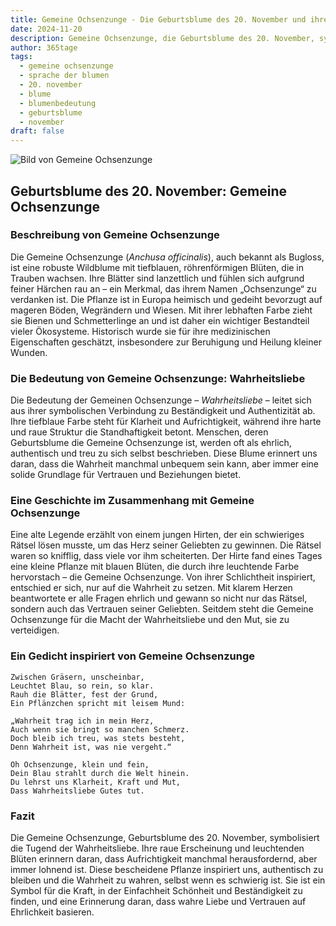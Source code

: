 ```yaml
---
title: Gemeine Ochsenzunge - Die Geburtsblume des 20. November und ihre Bedeutung
date: 2024-11-20
description: Gemeine Ochsenzunge, die Geburtsblume des 20. November, symbolisiert Wahrheitsliebe. Erfahre mehr über ihre Geschichte, Bedeutung und Symbolik in der Sprache der Blumen.
author: 365tage
tags:
  - gemeine ochsenzunge
  - sprache der blumen
  - 20. november
  - blume
  - blumenbedeutung
  - geburtsblume
  - november
draft: false
---
```


![Bild von Gemeine Ochsenzunge](https://cdn.pixabay.com/photo/2017/06/30/13/10/slangehoved-2458225_960_720.jpg#center)


## Geburtsblume des 20. November: Gemeine Ochsenzunge

### Beschreibung von Gemeine Ochsenzunge

Die Gemeine Ochsenzunge (_Anchusa officinalis_), auch bekannt als Bugloss, ist eine robuste Wildblume mit tiefblauen, röhrenförmigen Blüten, die in Trauben wachsen. Ihre Blätter sind lanzettlich und fühlen sich aufgrund feiner Härchen rau an – ein Merkmal, das ihrem Namen „Ochsenzunge“ zu verdanken ist. Die Pflanze ist in Europa heimisch und gedeiht bevorzugt auf mageren Böden, Wegrändern und Wiesen. Mit ihrer lebhaften Farbe zieht sie Bienen und Schmetterlinge an und ist daher ein wichtiger Bestandteil vieler Ökosysteme. Historisch wurde sie für ihre medizinischen Eigenschaften geschätzt, insbesondere zur Beruhigung und Heilung kleiner Wunden.

### Die Bedeutung von Gemeine Ochsenzunge: Wahrheitsliebe

Die Bedeutung der Gemeinen Ochsenzunge – _Wahrheitsliebe_ – leitet sich aus ihrer symbolischen Verbindung zu Beständigkeit und Authentizität ab. Ihre tiefblaue Farbe steht für Klarheit und Aufrichtigkeit, während ihre harte und raue Struktur die Standhaftigkeit betont. Menschen, deren Geburtsblume die Gemeine Ochsenzunge ist, werden oft als ehrlich, authentisch und treu zu sich selbst beschrieben. Diese Blume erinnert uns daran, dass die Wahrheit manchmal unbequem sein kann, aber immer eine solide Grundlage für Vertrauen und Beziehungen bietet.

### Eine Geschichte im Zusammenhang mit Gemeine Ochsenzunge

Eine alte Legende erzählt von einem jungen Hirten, der ein schwieriges Rätsel lösen musste, um das Herz seiner Geliebten zu gewinnen. Die Rätsel waren so knifflig, dass viele vor ihm scheiterten. Der Hirte fand eines Tages eine kleine Pflanze mit blauen Blüten, die durch ihre leuchtende Farbe hervorstach – die Gemeine Ochsenzunge. Von ihrer Schlichtheit inspiriert, entschied er sich, nur auf die Wahrheit zu setzen. Mit klarem Herzen beantwortete er alle Fragen ehrlich und gewann so nicht nur das Rätsel, sondern auch das Vertrauen seiner Geliebten. Seitdem steht die Gemeine Ochsenzunge für die Macht der Wahrheitsliebe und den Mut, sie zu verteidigen.

### Ein Gedicht inspiriert von Gemeine Ochsenzunge

```
Zwischen Gräsern, unscheinbar,  
Leuchtet Blau, so rein, so klar.  
Rauh die Blätter, fest der Grund,  
Ein Pflänzchen spricht mit leisem Mund:  

„Wahrheit trag ich in mein Herz,  
Auch wenn sie bringt so manchen Schmerz.  
Doch bleib ich treu, was stets besteht,  
Denn Wahrheit ist, was nie vergeht.“  

Oh Ochsenzunge, klein und fein,  
Dein Blau strahlt durch die Welt hinein.  
Du lehrst uns Klarheit, Kraft und Mut,  
Dass Wahrheitsliebe Gutes tut.  
```

### Fazit

Die Gemeine Ochsenzunge, Geburtsblume des 20. November, symbolisiert die Tugend der Wahrheitsliebe. Ihre raue Erscheinung und leuchtenden Blüten erinnern daran, dass Aufrichtigkeit manchmal herausfordernd, aber immer lohnend ist. Diese bescheidene Pflanze inspiriert uns, authentisch zu bleiben und die Wahrheit zu wahren, selbst wenn es schwierig ist. Sie ist ein Symbol für die Kraft, in der Einfachheit Schönheit und Beständigkeit zu finden, und eine Erinnerung daran, dass wahre Liebe und Vertrauen auf Ehrlichkeit basieren.
